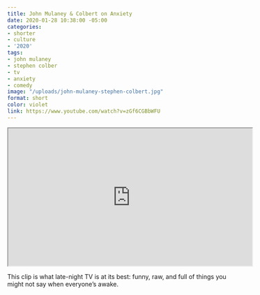 ```yaml
---
title: John Mulaney & Colbert on Anxiety
date: 2020-01-28 10:38:00 -05:00
categories:
- shorter
- culture
- '2020'
tags:
- john mulaney
- stephen colber
- tv
- anxiety
- comedy
image: "/uploads/john-mulaney-stephen-colbert.jpg"
format: short
color: violet
link: https://www.youtube.com/watch?v=zGf6CGBbWFU
---
```


<div class="video-wrapper">
<iframe loading="lazy" title="John Mulaney & Colbert on Anxiety" width="560" height="315" src="https://www.youtube.com/embed/zGf6CGBbWFU" allow="accelerometer; autoplay; encrypted-media; gyroscope; picture-in-picture" allowfullscreen></iframe>
</div>

This clip is what late-night TV is at its best: funny, raw, and full of things you might not say when everyone’s awake.
